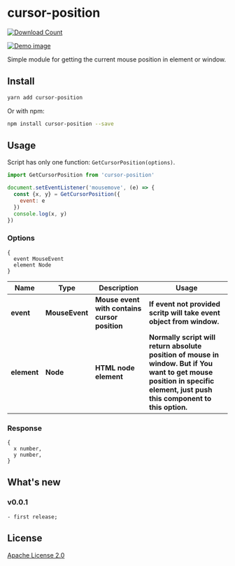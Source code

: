 # cursor-position

[![Download Count](https://img.shields.io/npm/dm/cursor-position.svg?style=flat-square)](http://www.npmjs.com/package/cursor-position)

[![Demo image](https://s3.eu-central-1.amazonaws.com/serhiy/Github_repo/cursor-position/cursor-position.png)](https://exelban.github.io/cursor-position)

Simple module for getting the current mouse position in element or window.


## Install
```sh
yarn add cursor-position
```  
Or with npm:  
```sh
npm install cursor-position --save
```

## Usage
Script has only one function: ```GetCursorPosition(options)```.  
```js
import GetCursorPosition from 'cursor-position'

document.setEventListener('mousemove', (e) => {
  const {x, y} = GetCursorPosition({
    event: e
  })
  console.log(x, y)
})
```

### Options
```
{
  event MouseEvent
  element Node
}
```
**Name** | **Type** | **Description** | **Usage**
--- | --- | --- | ---
**event** | **MouseEvent** | **Mouse event with contains cursor position** | **If event not provided scritp will take event object from window.**
**element** | **Node** | **HTML node element** | **Normally script will return absolute position of mouse in window. But if You want to get mouse position in specific element, just push this component to this option.**

### Response
```
{
  x number,
  y number,
}
```

## What's new
### v0.0.1
    - first release;

## License
[Apache License 2.0](https://github.com/exelban/cursor-position/blob/master/LICENSE)
